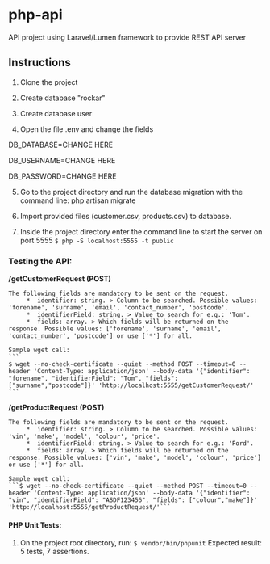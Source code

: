 # php-api
API project using Laravel/Lumen framework to provide REST API server

## Instructions

1. Clone the project 

2. Create database "rockar"

3. Create database user

4. Open the file .env and change the fields 

  DB_DATABASE=CHANGE HERE
  
  DB_USERNAME=CHANGE HERE
  
  DB_PASSWORD=CHANGE HERE
  
  
5. Go to the project directory and run the database migration with the command line: php artisan migrate

6. Import provided files (customer.csv, products.csv) to database.

7. Inside the project directory enter the command line to start the server on port 5555
  ```$ php -S localhost:5555 -t public```

### Testing the API:
**/getCustomerRequest (POST)**

	The following fields are mandatory to be sent on the request.
		 *  identifier: string. > Column to be searched. Possible values: 'forename', 'surname', 'email', 'contact_number', 'postcode'.
		 *  identifierField: string. > Value to search for e.g.: 'Tom'.
		 *  fields: array. > Which fields will be returned on the response. Possible values: ['forename', 'surname', 'email', 'contact_number', 'postcode'] or use ['*'] for all.
		 
	Sample wget call: 
	```
	$ wget --no-check-certificate --quiet --method POST --timeout=0 --header 'Content-Type: application/json' --body-data '{"identifier": "forename", "identifierField": "Tom", "fields": ["surname","postcode"]}' 'http://localhost:5555/getCustomerRequest/'
	```
	
	
**/getProductRequest  (POST)**

	The following fields are mandatory to be sent on the request.
		 *  identifier: string. > Column to be searched. Possible values: 'vin', 'make', 'model', 'colour', 'price'.
		 *  identifierField: string. > Value to search for e.g.: 'Ford'.
		 *  fields: array. > Which fields will be returned on the response. Possible values: ['vin', 'make', 'model', 'colour', 'price'] or use ['*'] for all.
		 
	Sample wget call: 
	```$ wget --no-check-certificate --quiet --method POST --timeout=0 --header 'Content-Type: application/json' --body-data '{"identifier": "vin", "identifierField": "ASDF123456", "fields": ["colour","make"]}' 'http://localhost:5555/getProductRequest/'```
	
#### PHP Unit Tests: 
1. On the project root directory, run: 
```$ vendor/bin/phpunit```
Expected result: 5 tests, 7 assertions.
